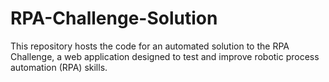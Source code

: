 # RPA-Challenge-Solution
This repository hosts the code for an automated solution to the RPA Challenge, a web application designed to test and improve robotic process automation (RPA) skills.
